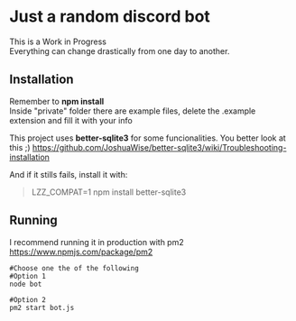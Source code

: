 # Just a random discord bot
This is a Work in Progress  
Everything can change drastically from one day to another.


## Installation
Remember to **npm install**  
Inside "private" folder there are example files, delete the .example extension and fill it with your info

This project uses **better-sqlite3** for some funcionalities. You better look at this ;)
https://github.com/JoshuaWise/better-sqlite3/wiki/Troubleshooting-installation

And if it stills fails, install it with:
> LZZ_COMPAT=1 npm install better-sqlite3

## Running
I recommend running it in production with pm2 https://www.npmjs.com/package/pm2
``` SSH
#Choose one the of the following
#Option 1
node bot

#Option 2
pm2 start bot.js
```